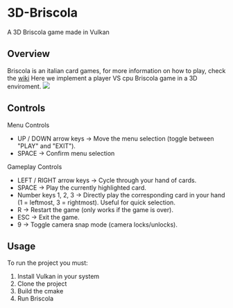 
# 3D-Briscola
A 3D Briscola game made in Vulkan

## Overview

Briscola is an italian card games, for more information on how to play, check the <a href="https://en.wikipedia.org/wiki/Briscola">wiki</a>
Here we implement a player VS cpu Briscola game in a 3D enviroment.
![](https://github.com/user-attachments/assets/b1aa46a6-2107-4157-9e00-eeaa7f9f7ed8)


## Controls
Menu Controls
- UP / DOWN arrow keys → Move the menu selection (toggle between "PLAY" and "EXIT").
- SPACE → Confirm menu selection
  
Gameplay Controls
- LEFT / RIGHT arrow keys → Cycle through your hand of cards.
- SPACE → Play the currently highlighted card.
- Number keys 1, 2, 3 → Directly play the corresponding card in your hand (1 = leftmost, 3 = rightmost). Useful for quick selection.
- R → Restart the game (only works if the game is over).
- ESC → Exit the game.
- 9 → Toggle camera snap mode (camera locks/unlocks).

## Usage
To run the project you must:
1. Install Vulkan in your system
2. Clone the project
3. Build the cmake
4. Run Briscola
